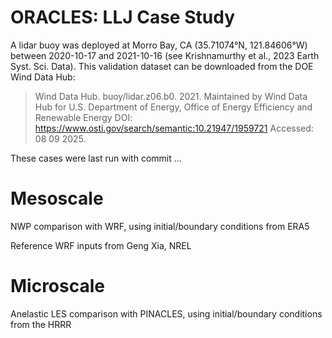 # ORACLES: LLJ Case Study

A lidar buoy was deployed at Morro Bay, CA (35.71074°N, 121.84606°W) between
2020-10-17 and 2021-10-16 (see Krishnamurthy et al., 2023 Earth Syst. Sci.
Data). This validation dataset can be downloaded from the DOE Wind Data Hub:

> Wind Data Hub. buoy/lidar.z06.b0. 2021.
> Maintained by Wind Data Hub for U.S. Department of Energy,
> Office of Energy Efficiency and Renewable Energy
> DOI: https://www.osti.gov/search/semantic:10.21947/1959721
> Accessed: 08 09 2025.

These cases were last run with commit ...

# Mesoscale

NWP comparison with WRF, using initial/boundary conditions from ERA5

Reference WRF inputs from Geng Xia, NREL

# Microscale

Anelastic LES comparison with PINACLES, using initial/boundary conditions from
the HRRR
